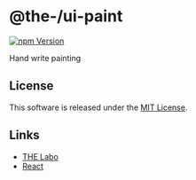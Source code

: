 @the-/ui-paint
==========

<!---
This file is generated by the-tmpl. Do not update manually.
--->

<!-- Badge Start -->
<a name="badges"></a>

[![npm Version][bd_npm_shield_url]][bd_npm_url]

[bd_repo_url]: https://github.com/the-labo/the-paint
[bd_travis_url]: http://travis-ci.org/the-labo/the-paint
[bd_travis_shield_url]: http://img.shields.io/travis/the-labo/the-paint.svg?style=flat
[bd_travis_com_url]: http://travis-ci.com/the-labo/the-paint
[bd_travis_com_shield_url]: https://api.travis-ci.com/the-labo/the-paint.svg?token=
[bd_license_url]: https://github.com/the-labo/the-paint/blob/master/LICENSE
[bd_npm_url]: http://www.npmjs.org/package/@the-/ui-paint
[bd_npm_shield_url]: http://img.shields.io/npm/v/@the-/ui-paint.svg?style=flat
[bd_standard_url]: http://standardjs.com/
[bd_standard_shield_url]: https://img.shields.io/badge/code%20style-standard-brightgreen.svg

<!-- Badge End -->


<!-- Description Start -->
<a name="description"></a>

Hand write painting

<!-- Description End -->


<!-- Overview Start -->
<a name="overview"></a>



<!-- Overview End -->


<!-- Sections Start -->
<a name="sections"></a>


<!-- Sections Start -->


<!-- LICENSE Start -->
<a name="license"></a>

License
-------
This software is released under the [MIT License](https://github.com/the-labo/the-paint/blob/master/LICENSE).

<!-- LICENSE End -->


<!-- Links Start -->
<a name="links"></a>

Links
------

+ [THE Labo][the_labo_url]
+ [React][react_url]

[the_labo_url]: https://github.com/the-labo
[react_url]: https://reactjs.org/

<!-- Links End -->
